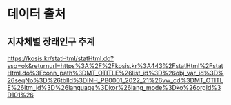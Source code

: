 # 데이터 출처

## 지자체별 장래인구 추계

https://kosis.kr/statHtml/statHtml.do?sso=ok&returnurl=https%3A%2F%2Fkosis.kr%3A443%2FstatHtml%2FstatHtml.do%3Fconn_path%3DMT_OTITLE%26list_id%3D%26obj_var_id%3D%26seqNo%3D%26tblId%3DINH_PB0001_2022_21%26vw_cd%3DMT_OTITLE%26itm_id%3D%26language%3Dkor%26lang_mode%3Dko%26orgId%3D101%26
